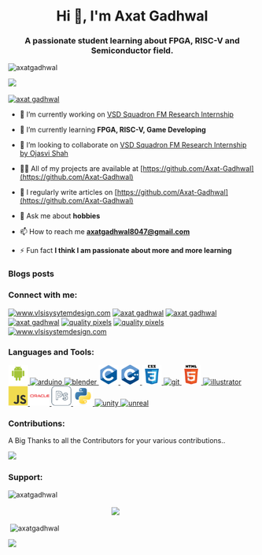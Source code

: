 <h1 align="center">Hi 👋, I'm Axat Gadhwal</h1>
<h3 align="center">A passionate student learning about FPGA, RISC-V and Semiconductor field.</h3>



<p align="left"> <img src="https://komarev.com/ghpvc/?username=axatgadhwal&label=Profile%20views&color=0e75b6&style=flat" alt="axatgadhwal" /> </p>


<img src="https://camo.githubusercontent.com/3e8683c8b94c82eac14665d110e77b1cfc30b3da97ebec221a77d39c5b001603/68747470733a2f2f6769746875622d70726f66696c652d74726f7068792e76657263656c2e6170702f3f757365726e616d653d72796f2d6d6126636f6c756d6e3d382672616e6b3d5353532c53532c532c4141412c41412c412c422c43" height="100">



<p align="left"> <a href="https://twitter.com/axat gadhwal" target="blank"><img src="https://img.shields.io/twitter/follow/axat gadhwal?logo=twitter&style=for-the-badge" alt="axat gadhwal" /></a> </p>

- 🔭 I’m currently working on [VSD Squadron FM Research Internship](https://github.com/Axat-Gadhwal/VSD-Squadron-FM-Research-Internship)

- 🌱 I’m currently learning **FPGA, RISC-V, Game Developing**

- 👯 I’m looking to collaborate on [VSD Squadron FM Research Internship by Ojasvi Shah](https://github.com/Axat-Gadhwal/VSDSquadron-FM-Research-Internship-by-Ojasvi-Shah)

- 👨‍💻 All of my projects are available at [https://github.com/Axat-Gadhwal](https://github.com/Axat-Gadhwal)

- 📝 I regularly write articles on [https://github.com/Axat-Gadhwal](https://github.com/Axat-Gadhwal)

- 💬 Ask me about **hobbies**

- 📫 How to reach me **axatgadhwal8047@gmail.com**

- ⚡ Fun fact **I think I am passionate about more and more learning**

### Blogs posts
<!-- BLOG-POST-LIST:START -->
<!-- BLOG-POST-LIST:END -->

<h3 align="left">Connect with me:</h3>
<p align="left">
<a href="https://dev.to/www.vlsisysytemdesign.com" target="blank"><img align="center" src="https://raw.githubusercontent.com/rahuldkjain/github-profile-readme-generator/master/src/images/icons/Social/devto.svg" alt="www.vlsisysytemdesign.com" height="30" width="40" /></a>
<a href="https://twitter.com/axat gadhwal" target="blank"><img align="center" src="https://raw.githubusercontent.com/rahuldkjain/github-profile-readme-generator/master/src/images/icons/Social/twitter.svg" alt="axat gadhwal" height="30" width="40" /></a>
<a href="https://linkedin.com/in/axat gadhwal" target="blank"><img align="center" src="https://raw.githubusercontent.com/rahuldkjain/github-profile-readme-generator/master/src/images/icons/Social/linked-in-alt.svg" alt="axat gadhwal" height="30" width="40" /></a>
<a href="https://fb.com/axat gadhwal" target="blank"><img align="center" src="https://raw.githubusercontent.com/rahuldkjain/github-profile-readme-generator/master/src/images/icons/Social/facebook.svg" alt="axat gadhwal" height="30" width="40" /></a>
<a href="https://instagram.com/quality pixels" target="blank"><img align="center" src="https://raw.githubusercontent.com/rahuldkjain/github-profile-readme-generator/master/src/images/icons/Social/instagram.svg" alt="quality pixels" height="30" width="40" /></a>
<a href="https://www.youtube.com/c/quality pixels" target="blank"><img align="center" src="https://raw.githubusercontent.com/rahuldkjain/github-profile-readme-generator/master/src/images/icons/Social/youtube.svg" alt="quality pixels" height="30" width="40" /></a>
<a href="/www.vlsisystemdesign.com" target="blank"><img align="center" src="https://raw.githubusercontent.com/rahuldkjain/github-profile-readme-generator/master/src/images/icons/Social/rss.svg" alt="www.vlsisystemdesign.com" height="30" width="40" /></a>
</p>

<h3 align="left">Languages and Tools:</h3>
<p align="left"> <a href="https://developer.android.com" target="_blank" rel="noreferrer"> <img src="https://raw.githubusercontent.com/devicons/devicon/master/icons/android/android-original-wordmark.svg" alt="android" width="40" height="40"/> </a> <a href="https://www.arduino.cc/" target="_blank" rel="noreferrer"> <img src="https://cdn.worldvectorlogo.com/logos/arduino-1.svg" alt="arduino" width="40" height="40"/> </a> <a href="https://www.blender.org/" target="_blank" rel="noreferrer"> <img src="https://download.blender.org/branding/community/blender_community_badge_white.svg" alt="blender" width="40" height="40"/> </a> <a href="https://www.cprogramming.com/" target="_blank" rel="noreferrer"> <img src="https://raw.githubusercontent.com/devicons/devicon/master/icons/c/c-original.svg" alt="c" width="40" height="40"/> </a> <a href="https://www.w3schools.com/cpp/" target="_blank" rel="noreferrer"> <img src="https://raw.githubusercontent.com/devicons/devicon/master/icons/cplusplus/cplusplus-original.svg" alt="cplusplus" width="40" height="40"/> </a> <a href="https://www.w3schools.com/css/" target="_blank" rel="noreferrer"> <img src="https://raw.githubusercontent.com/devicons/devicon/master/icons/css3/css3-original-wordmark.svg" alt="css3" width="40" height="40"/> </a> <a href="https://git-scm.com/" target="_blank" rel="noreferrer"> <img src="https://www.vectorlogo.zone/logos/git-scm/git-scm-icon.svg" alt="git" width="40" height="40"/> </a> <a href="https://www.w3.org/html/" target="_blank" rel="noreferrer"> <img src="https://raw.githubusercontent.com/devicons/devicon/master/icons/html5/html5-original-wordmark.svg" alt="html5" width="40" height="40"/> </a> <a href="https://www.adobe.com/in/products/illustrator.html" target="_blank" rel="noreferrer"> <img src="https://www.vectorlogo.zone/logos/adobe_illustrator/adobe_illustrator-icon.svg" alt="illustrator" width="40" height="40"/> </a> <a href="https://developer.mozilla.org/en-US/docs/Web/JavaScript" target="_blank" rel="noreferrer"> <img src="https://raw.githubusercontent.com/devicons/devicon/master/icons/javascript/javascript-original.svg" alt="javascript" width="40" height="40"/> </a> <a href="https://www.oracle.com/" target="_blank" rel="noreferrer"> <img src="https://raw.githubusercontent.com/devicons/devicon/master/icons/oracle/oracle-original.svg" alt="oracle" width="40" height="40"/> </a> <a href="https://www.photoshop.com/en" target="_blank" rel="noreferrer"> <img src="https://raw.githubusercontent.com/devicons/devicon/master/icons/photoshop/photoshop-line.svg" alt="photoshop" width="40" height="40"/> </a> <a href="https://www.python.org" target="_blank" rel="noreferrer"> <img src="https://raw.githubusercontent.com/devicons/devicon/master/icons/python/python-original.svg" alt="python" width="40" height="40"/> </a> <a href="https://unity.com/" target="_blank" rel="noreferrer"> <img src="https://www.vectorlogo.zone/logos/unity3d/unity3d-icon.svg" alt="unity" width="40" height="40"/> </a> <a href="https://unrealengine.com/" target="_blank" rel="noreferrer"> <img src="https://raw.githubusercontent.com/kenangundogan/fontisto/036b7eca71aab1bef8e6a0518f7329f13ed62f6b/icons/svg/brand/unreal-engine.svg" alt="unreal" width="40" height="40"/> </a> </p>

<h3 align="left">Contributions:</h3>
<p>A Big Thanks to all the Contributors for your various contributions..</p>
<img src="https://camo.githubusercontent.com/b6a5905c28cd6316d7c1458b47aac3890d2506218f40f5bc4d0cae7ae0a7fb4c/68747470733a2f2f6f70656e636f6c6c6563746976652e636f6d2f66616b65726a732f636f6e7472696275746f72732e7376673f77696474683d383030">
<h3 align="left">Support:</h3>
<p><a href="https://www.buymeacoffee.com/axatgadhwal"> <img align="left" src="https://cdn.buymeacoffee.com/buttons/v2/default-yellow.png" height="50" width="210" alt="axatgadhwal" /></a></p><br><br>

<img src="https://camo.githubusercontent.com/6b1d30a698f8fb54f49ce73c6716c00d47fe0831fcedb6d24198920711d76942/68747470733a2f2f6769746875622d726561646d652d73746174732e76657263656c2e6170702f6170692f746f702d6c616e67732f3f757365726e616d653d72796f2d6d61266c61796f75743d636f6d70616374">

<p>&nbsp;<img align="center" src="https://github-readme-stats.vercel.app/api?username=axatgadhwal&show_icons=true&locale=en" alt="axatgadhwal" /></p>

<img src="https://camo.githubusercontent.com/91979395101fbff04e2ffe7b469ec52cd1c6ea77617b26f10fee55e614b92a44/68747470733a2f2f73747265616b2d73746174732e64656d6f6c61622e636f6d2f3f757365723d4b656e616e4761696e267468656d653d68696768636f6e747261737426686964655f626f726465723d74727565">
